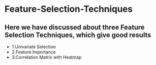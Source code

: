 # Feature-Selection-Techniques

**Here we have discussed about three Feature Selection Techniques, which give good results**
---
   - 1.Univariate Selection
   - 2.Feature Importance
   - 3.Correlation Matrix with Heatmap
